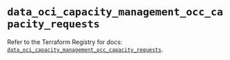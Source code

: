 # `data_oci_capacity_management_occ_capacity_requests`

Refer to the Terraform Registry for docs: [`data_oci_capacity_management_occ_capacity_requests`](https://registry.terraform.io/providers/hashicorp/oci/7.19.0/docs/data-sources/capacity_management_occ_capacity_requests).
